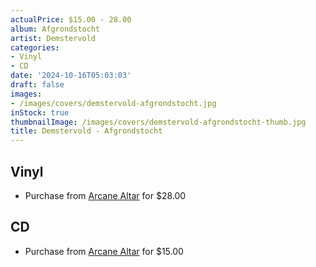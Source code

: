 ```yaml
---
actualPrice: $15.00 - 28.00
album: Afgrondstocht
artist: Demstervold
categories:
- Vinyl
- CD
date: '2024-10-16T05:03:03'
draft: false
images:
- /images/covers/demstervold-afgrondstocht.jpg
inStock: true
thumbnailImage: /images/covers/demstervold-afgrondstocht-thumb.jpg
title: Demstervold - Afgrondstocht
---
```


## Vinyl
* Purchase from [Arcane Altar](https://arcanealtar.bigcartel.com/product/demstervold-afgrondstocht-12-lp) for $28.00
## CD
* Purchase from [Arcane Altar](https://arcanealtar.bigcartel.com/product/demstervold-afgrondstocht-cd) for $15.00
